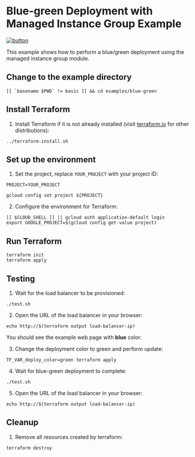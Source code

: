# Blue-green Deployment with Managed Instance Group Example

[![button](http://gstatic.com/cloudssh/images/open-btn.png)](https://console.cloud.google.com/cloudshell/open?git_repo=https://github.com/GoogleCloudPlatform/terraform-google-managed-instance-group&working_dir=examples/blue-green&page=shell&tutorial=README.md)

This example shows how to perform a blue/green deployment using the managed instance group module.

## Change to the example directory

```
[[ `basename $PWD` != basic ]] && cd examples/blue-green
```

## Install Terraform

1. Install Terraform if it is not already installed (visit [terraform.io](https://terraform.io) for other distributions):

```
../terraform-install.sh
```

## Set up the environment

1. Set the project, replace `YOUR_PROJECT` with your project ID:

```
PROJECT=YOUR_PROJECT
```

```
gcloud config set project ${PROJECT}
```

2. Configure the environment for Terraform:

```
[[ $CLOUD_SHELL ]] || gcloud auth application-default login
export GOOGLE_PROJECT=$(gcloud config get-value project)
```

## Run Terraform

```
terraform init
terraform apply
```

## Testing

1. Wait for the load balancer to be provisioned:

```
./test.sh
```

2. Open the URL of the load balancer in your browser:

```
echo http://$(terraform output load-balancer-ip)
```

You should see the example web page with __blue__ color.

3. Change the deployment color to green and perform update:

```
TF_VAR_deploy_color=green terraform apply
```

4. Wait for blue-green deployment to complete:

```
./test.sh
```

5. Open the URL of the load balancer in your browser:

```
echo http://$(terraform output load-balancer-ip)
```

## Cleanup

1. Remove all resources created by terraform:

```
terraform destroy
```